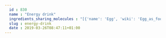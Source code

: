 ```yaml
---
  id : 830
  name : "Energy drink"
  ingredients_sharing_molecules : "[{'name': 'Egg', 'wiki': 'Egg_as_food', 'id': 0, 'category': 'Animal Product', 'common_molecules': [247, 1130, 644104]}, {'name': 'Bread', 'wiki': 'Bread', 'id': 2, 'category': 'Bakery', 'common_molecules': [247, 1130, 644104]}, {'name': 'Wholewheat Bread', 'wiki': 'Whole_wheat_bread', 'id': 6, 'category': 'Bakery', 'common_molecules': [247, 1130, 644104]}, {'name': 'Wine', 'wiki': 'Wine', 'id': 32, 'category': 'Beverage Alcoholic', 'common_molecules': [247, 1130, 644104]}, {'name': 'Barley', 'wiki': 'Barley', 'id': 51, 'category': 'Cereal', 'common_molecules': [247, 1130, 644104]}]"
  slug : energy-drink
  date : 2019-03-26T08:47:11+01:00
---
```



